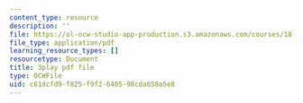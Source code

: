 ```yaml
---
content_type: resource
description: ''
file: https://ol-ocw-studio-app-production.s3.amazonaws.com/courses/18-01sc-single-variable-calculus-fall-2010/c61dcfd9f825f9f2640598cda658a5e8_4sTKcvYMNxk.pdf
file_type: application/pdf
learning_resource_types: []
resourcetype: Document
title: 3play pdf file
type: OCWFile
uid: c61dcfd9-f825-f9f2-6405-98cda658a5e8
---
```

